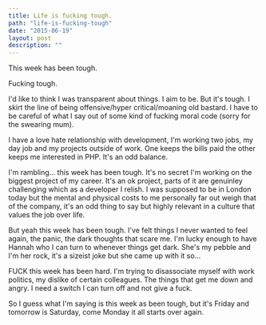 ```yaml
---
title: Life is fucking tough.
path: "life-is-fucking-tough"
date: "2015-06-19"
layout: post
description: ""
---
```

This week has been tough.

Fucking tough.

I'd like to think I was transparent about things. I aim to be. But it's tough. I skirt the line of being offensive/hyper critical/moaning old bastard. I have to be careful of what I say out of some kind of fucking moral code (sorry for the swearing mum).

I have a love hate relationship with development, I'm working two jobs, my day job and my projects outside of work. One keeps the bills paid the other keeps me interested in PHP. It's an odd balance.

I'm rambling... this week has been tough. It's no secret I'm working on the biggest project of my career. It's an ok project, parts of it are genuinley challenging which as a developer I relish. I was supposed to be in London today but the mental and physical costs to me personally far out weigh that of the company, it's an odd thing to say but highly relevant in a culture that values the job over life.

But yeah this week has been tough. I've felt things I never wanted to feel again, the panic, the dark thoughts that scare me. I'm lucky enough to have Hannah who I can turn to whenever things get dark. She's my pebble and I'm her rock, it's a sizeist joke but she came up with it so...

FUCK this week has been hard. I'm trying to disassociate myself with work politics, my dislike of certain colleagues. The things that get me down and angry. I need a switch I can turn off and not give a fuck.

So I guess what I'm saying is this week as been tough, but it's Friday and tomorrow is Saturday, come Monday it all starts over again.
